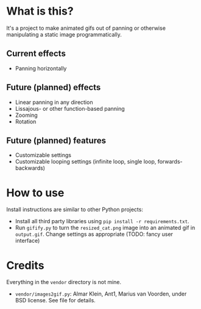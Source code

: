 # What is this?
It's a project to make animated gifs out of panning or otherwise manipulating a static image programmatically.

## Current effects
 * Panning horizontally

## Future (planned) effects
 * Linear panning in any direction
 * Lissajous- or other function-based panning
 * Zooming
 * Rotation

## Future (planned) features
 * Customizable settings
 * Customizable looping settings (infinite loop, single loop, forwards-backwards)

# How to use
Install instructions are similar to other Python projects:
 * Install all third party libraries using `pip install -r requirements.txt`.
 * Run `gifify.py` to turn the `resized_cat.png` image into an animated gif in `output.gif`. Change settings as appropriate (TODO: fancy user interface)

# Credits
Everything in the `vendor` directory is not mine.
 * `vendor/images2gif.py`: Almar Klein, Ant1, Marius van Voorden, under BSD license. See file for details.
